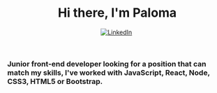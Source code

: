 <h1 align="center">Hi there, I'm Paloma</h1>

<p align="center">
<a href="https://www.linkedin.com/in/paloma-borro-santos-697301b2"><img src="https://img.shields.io/badge/linkedin-%230077B5.svg?&style=for-the-badge&logo=linkedin&logoColor=white" alt="LinkedIn" /></a>&nbsp;
</p>
<br />

<h3>Junior front-end developer looking for a position that can match my skills, I've worked with JavaScript, React, Node, CSS3, HTML5 or Bootstrap.</h3>
